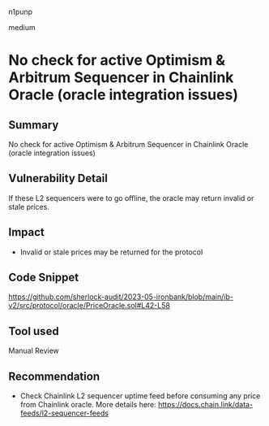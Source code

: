 n1punp

medium

# No check for active Optimism & Arbitrum Sequencer in Chainlink Oracle (oracle integration issues)

## Summary
No check for active Optimism & Arbitrum Sequencer in Chainlink Oracle (oracle integration issues)

## Vulnerability Detail
If these L2 sequencers were to go offline, the oracle may return invalid or stale prices.

## Impact
- Invalid or stale prices may be returned for the protocol

## Code Snippet
https://github.com/sherlock-audit/2023-05-ironbank/blob/main/ib-v2/src/protocol/oracle/PriceOracle.sol#L42-L58

## Tool used

Manual Review

## Recommendation
- Check Chainlink L2 sequencer uptime feed before consuming any price from Chainlink oracle. More details here: https://docs.chain.link/data-feeds/l2-sequencer-feeds

